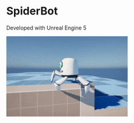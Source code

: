 # SpiderBot

Developed with Unreal Engine 5

![Image](https://raw.githubusercontent.com/arianito/spiderbot/refs/heads/master/demo.gif)